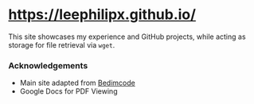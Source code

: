 # https://leephilipx.github.io/
This site showcases my experience and GitHub projects, while acting as storage for file retrieval via ```wget```.


### Acknowledgements

- Main site adapted from [Bedimcode](https://github.com/bedimcode/responsive-portfolio-website-Ansel)
- Google Docs for PDF Viewing